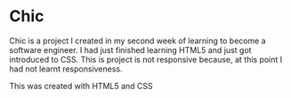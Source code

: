 # Chic

Chic is a project I created in my second week of learning to become a software engineer. I had just finished learning HTML5 and just got introduced to CSS. This is project is not responsive because, at this point I had not learnt responsiveness. 

This was created with HTML5 and CSS
